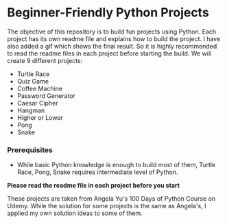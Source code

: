 # Beginner-Friendly Python Projects
The objective of this repository is to build fun projects using Python. Each project has its own readme file and explains how to build the project. I have also added a gif which shows the final result. So it is highly recommended to read the readme files in each project before starting the build. We will create 9 different projects:

- Turtle Race
- Quiz Game
- Coffee Machine
- Password Generator
- Caesar Cipher
- Hangman
- Higher or Lower
- Pong
- Snake

### Prerequisites
- While basic Python knowledge is enough to build most of them, Turtle Race, Pong, Snake requires intermediate level of Python.

**Please read the readme file in each project before you start**

These projects are taken from Angela Yu's 100 Days of Python Course on Udemy. While the solution for some projects is the same as Angela's, I applied my own solution ideas to some of them.
